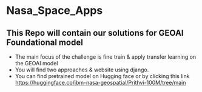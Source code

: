 # Nasa_Space_Apps
## This Repo will contain our solutions for GEOAI Foundational model 
- The main focus of the challenge is fine train & apply transfer learning on the GEOAI model
- You will find two approaches & website using django.
- You can find pretrained model on Hugging face or by clicking this link https://huggingface.co/ibm-nasa-geospatial/Prithvi-100M/tree/main
